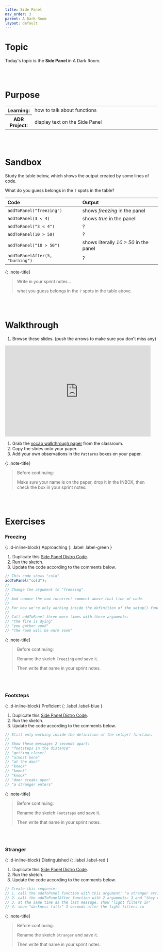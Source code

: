 ```yaml
---
title: Side Panel
nav_order: 3
parent: A Dark Room
layout: default
---
```


# Topic
Today's topic is the **Side Panel** in A Dark Room.

<br><br>

# Purpose

<table>
  <tr>
    <th>Learning:</th>
    <td style="width:100%">how to talk about functions</td>
  </tr>
  <tr>
    <th>ADR Project:</th>
    <td style="width:100%">display text on the Side Panel</td>
  </tr>
</table>
<br><br>

# Sandbox

Study the table below, which shows the output created by some lines of code.

What do you guess belongs in the `?` spots in the table?

| Code                            | Output                        |
| :------------------------------ | :---------------------------- |
| `addToPanel("freezing")`        | shows _freezing_ in the panel |
| `addToPanel(3 < 4)`             | shows _true_ in the panel    |
| `addToPanel("3 < 4")`           | ?                              |
| `addToPanel(10 > 50)`           | ?   |
| `addToPanel("10 > 50")`         | shows literally _10 > 50_ in the panel                               |
| `addToPanelAfter(5, "burning")` | ?                              |

{: .note-title}

> Write in your sprint notes...
>
> what you guess belongs in the `?` spots in the table above.

<br><br>

# Walkthrough

1. Browse these slides. (push the arrows to make sure you don't miss any)

<iframe src="https://docs.google.com/presentation/d/e/2PACX-1vSHhbi4COq4KbhGGg6uNqkj2_QMZ3YKg2Z9dAprlKm3h_INEZMGUCTNFH2qFBPe8jFWK7X-hkfptIM-/embed" frameborder="0" width="480" height="299" allowfullscreen="true" mozallowfullscreen="true" webkitallowfullscreen="true"></iframe>

1. Grab the [vocab walkthrough paper](https://drive.google.com/file/d/1mpaXqkwU3-C0AHbNOb3VR6HaiARYG3Yd/view?usp=sharing) from the classroom.
1. Copy the slides onto your paper.
1. Add your own observations in the `Patterns` boxes on your paper.

{: .note-title}

> Before continuing:
>
> Make sure your name is on the paper, drop it in the INBOX, then check the box in your sprint notes.

<br><br>

# Exercises

<!-- prettier-ignore-start -->
### Freezing
{: .d-inline-block}
Approaching
{: .label .label-green }

1. Duplicate this [Side Panel Distro Code](https://editor.p5js.org/woodstock-cs/sketches/Gy08H5COb).
1. Run the sketch.
1. Update the code according to the comments below.

```javascript
// This code shows "cold"
addToPanel("cold");
//
// Change the argument to "freezing".
//
// And remove the now-incorrect comment above that line of code.
//
// For now we're only working inside the definition of the setup() function.
// 
// Call addToPanel three more times with these arguments:
// "the fire is dying"
// "you gather wood"
// "the room will be warm soon"
```

{: .note-title}

> Before continuing:
>
> Rename the sketch `Freezing` and save it.
>
> Then write that name in your sprint notes.

<br><br>


### Footsteps 
{: .d-inline-block}
Proficient
{: .label .label-blue }

1. Duplicate this [Side Panel Distro Code](https://editor.p5js.org/woodstock-cs/sketches/Gy08H5COb).
1. Run the sketch.
1. Update the code according to the comments below.

```javascript
// Still only working inside the definition of the setup() function.
//
// Show these messages 2 seconds apart:
// "footsteps in the distance"
// "getting closer"
// "almost here"
// "at the door"
// "knock"
// "knock"
// "knock"
// "door creaks open"
// "a stranger enters"
```

{: .note-title}

> Before continuing:
>
> Rename the sketch `Footsteps` and save it.
>
> Then write that name in your sprint notes.

<br><br>


### Stranger
{: .d-inline-block}
Distinguished
{: .label .label-red }

1. Duplicate this [Side Panel Distro Code](https://editor.p5js.org/woodstock-cs/sketches/Gy08H5COb).
1. Run the sketch.
1. Update the code according to the comments below.

```javascript
// Create this sequence:
// 1. call the addToPanel function with this argument: "a stranger arrives" 
// 2. call the addToPanelAfter function with 2 arguments: 3 and "they carry wood"
// 3. at the same time as the last message, show "light filters in"
// 4. show "darkness falls" 3 seconds after the light filters in
```

{: .note-title}

> Before continuing:
>
> Rename the sketch `Stranger` and save it.
>
> Then write that name in your sprint notes.

<br><br>

<!-- prettier-ignore-end -->

